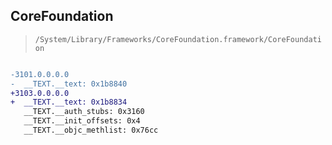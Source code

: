 ## CoreFoundation

> `/System/Library/Frameworks/CoreFoundation.framework/CoreFoundation`

```diff

-3101.0.0.0.0
-  __TEXT.__text: 0x1b8840
+3103.0.0.0.0
+  __TEXT.__text: 0x1b8834
   __TEXT.__auth_stubs: 0x3160
   __TEXT.__init_offsets: 0x4
   __TEXT.__objc_methlist: 0x76cc

```
